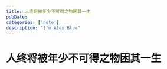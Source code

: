 ```yaml
---
title: 人终将被年少不可得之物困其一生
pubDate:
categories: ['note']
description: "I'm Alex Blue"
---
```


# 人终将被年少不可得之物困其一生
